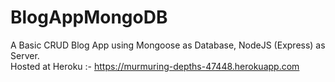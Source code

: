 # BlogAppMongoDB
A Basic CRUD Blog App using Mongoose as Database, NodeJS (Express) as Server.  
Hosted at Heroku :- https://murmuring-depths-47448.herokuapp.com
